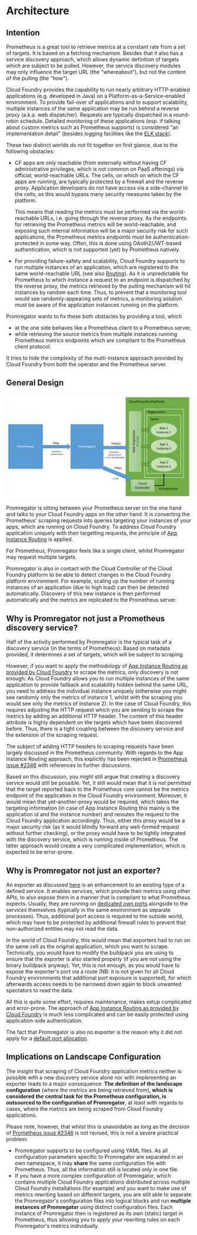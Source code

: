 # Architecture

## Intention

Prometheus is a great tool to retrieve metrics at a constant rate from a set of targets. It is based on a fetching mechanism. Besides that it also has a service discovery approach, which allows dynamic definition of targets which are subject to be pulled. However, the service discovery modules may only influence the target URL (the "whereabout"), but not the content of the pulling (the "how").

Cloud Foundry provides the capability to run nearly arbitrary HTTP-enabled applications (e.g. developed in Java) on a Platform-as-a-Service-enabled environment. 
To provide fail-over of applications and to support scalability, multiple instances of the same application may be run behind a reverse proxy (a.k.a. web dispatcher).
Requests are typically dispatched in a round-robin schedule.
Detailed monitoring of these applications (esp. if talking about custom metrics such as Prometheus supports) is considered "an implementation detail" (besides logging facilities like the [ELK stack](https://www.elastic.co/de/elk-stack)).

These two distinct worlds do not fit together on first glance, due to the following obstacles:
* CF apps are only reachable (from externally without having CF administrative privileges, which is not common on PaaS offerings) 
  via official, world-reachable URLs. The cells, on which on which the CF apps are running, are typically protected by a firewall and the reverse proxy. 
  Application developers do not have access via a side-channel to the cells, as this would bypass many security measures taken by the platform.
  
  This means that reading the metrics must be performed via the world-reachable URLs, i.e. going through the reverse proxy.
  As the endpoints for retrieving the Prometheus metrics will be world-reachable, and exposing such internal information will be a major security risk for
  such applications, the Prometheus metrics endpoints must be authentication-protected in some way. Often, this is done using OAuth2/JWT-based authentication, which is not supported (yet) by Prometheus natively.
* For providing failure-safety and scalability, Cloud Foundry supports to run multiple instances of an application, which are registered to the same
  world-reachable URL (see also [Routing](https://docs.cloudfoundry.org/devguide/deploy-apps/routes-domains.html)). As it is unpredictable for Prometheus
  to which instance a request to an endpoint is dispatched by the reverse proxy, the metrics retrieved by the pulling mechanism will hit instances by random each time.
  Thus, to prevent that a monitoring tool would see randomly-appearing sets of metrics, a monitoring solution must be aware of the application instances running on the platform.

Promregator wants to fix these both obstacles by providing a tool, which 
* at the one side behaves like a Prometheus client to a Prometheus server,
* while retrieving the source metrics from multiple instances running Prometheus metrics endpoints which are compliant to the Prometheus client protocol.

It tries to hide the complexity of the multi-instance approach provided by Cloud Foundry from both the operator and the Prometheus server.

## General Design

![Architecture of Promregator](architecture.png)

Promregator is sitting between your Prometheus server on the one hand and talks to your Cloud Foundry apps on the other hand. 
It is converting the Prometheus' scraping requests into queries targeting your instances of your apps, which are running on Cloud Foundry. To address Cloud Foundry application uniquely with their targetting requests, the principle of [App Instance Routing](https://docs.cloudfoundry.org/concepts/http-routing.html) is applied.

For Prometheus, Promregator feels like a single client, whilst Promregator may request multiple targets.

Promregator is also in contact with the Cloud Controller of the Cloud Foundry platform to be able to detect changes in the Cloud Foundry platform environment. For example, scaling up the number of running instances of an application (due to high load) can then be detected automatically. Discovery of this new instance is then performed automatically and the metrics are replicated to the Prometheus server.



## Why is Promregator not just a Prometheus discovery service?

Half of the activity performed by Promregator is the typical task of a discovery service (in the terms of Prometheus): Based on metadata provided, it determines a set of targets, which will be subject to scraping. 

However, if you want to apply the methodology of [App Instance Routing as provided by Cloud Foundry](https://docs.cloudfoundry.org/concepts/http-routing.html) to scrape the metrics, only discovery is not enough: As Cloud Foundry allows you to run multiple instances of the same application to provide fallback and scalability hidden behind the same URL, you need to address the individual instance uniquely (otherwise you might see randomly only the metrics of instance 1, whilst with the scraping you would see only the metrics of instance 2). In the case of Cloud Foundry, this requires adjusting the HTTP request which you are sending to scrape the metrics by adding an additional HTTP header. The content of this header attribute is highly dependent on the targets which have been discovered before. Thus, there is a tight coupling between the discovery service and the extension of the scraping request.

The subject of adding HTTP headers to scraping requests have been largely discussed in the Prometheus community. With regards to the App Instance Routing approach, this explicitly has been rejected in [Prometheus issue #2346](https://github.com/prometheus/prometheus/issues/2346) with references to further discussions. 

Based on this discussion, you might still argue that creating a discovery service would still be possible. Yet, it still would mean that it is not permitted that the target reported back to the Prometheus core cannot be the metrics endpoint of the application in the Cloud Foundry environment. Moreover, it would mean that yet-another-proxy would be required, which takes the targeting information (in case of App Instance Routing this mainly is the application id and the instance number) and reroutes the request to the Cloud Foundry application accordingly. Thus, either this proxy would be a major security risk (as it would blindly forward any well-formed request without further checking), or the proxy would have to be tightly integrated with the discovery service, which is running inside of Prometheus. The latter approach would create a very complicated implementation, which is expected to be error-prone.


## Why is Promregator not just an exporter?

An exporter as discussed [here](https://prometheus.io/docs/instrumenting/writing_exporters) is an enhancement to an existing type of a defined service. It enables services, which provide their metrics using other APIs, to also expose them in a manner that is compliant to what Prometheus expects. Usually, they are running on [dedicated own ports](https://github.com/prometheus/prometheus/wiki/Default-port-allocations) alongside to the services themselves (typically in the same environment as separate processes). Thus, additional port access is required to the outside world, which may have to be protected by additional firewall rules to prevent that non-authorized entities may not read the data.

In the world of Cloud Foundry, this would mean that exporters had to run on the same cell as the original application, which you want to scrape. Technically, you would have to modify the buildpack you are using to ensure that the exporter is also started properly (if you are not using the binary buildpack anyway). Yet, this is not enough, as you would have to expose the exporter's port via a route (NB: it is not given for all Cloud Foundry environments that additional port exposure is supported), for which afterwards access needs to be narrowed down again to block unwanted spectators to read the data.

All this is quite some effort, requires maintenance, makes setup complicated and error-prone. The approach of [App Instance Routing as provided by Cloud Foundry](https://docs.cloudfoundry.org/concepts/http-routing.html) is much less complicated and can be easily protected using application-side authentication.

The fact that Promregator is also no exporter is the reason why it did not apply for a [default port allocation](https://github.com/prometheus/prometheus/wiki/Default-port-allocations).

## Implications on Landscape Configuration

The insight that scraping of Cloud Foundry application metrics neither is possible with a new discovery service alone nor with implementing an exporter leads to a major consequence: **The definition of the landscape configuration** (where the metrics are being retrieved from)**, which is considered *the* central task for the Prometheus configuration, is outsourced to the configuration of Promregator**, at least with regards to cases, where the metrics are being scraped from Cloud Foundry applications.

Please note, however, that whilst this is unavoidable as long as the decision of [Prometheus issue #2346](https://github.com/prometheus/prometheus/issues/2346) is not revised, this is not a severe practical problem: 

* Promregator supports to be configured using YAML files. As all configuration parameters specific to Promregator are separated in an own namespace, it may **share** the same configuration file with Prometheus. Thus, all the information still is located only in one file.
* If you have a more complex configuration of Promregator, which contains multiple Cloud Foundry applications distributed across multiple Cloud Foundry installations (for example) and you want to make use of metrics rewriting based on different targets, you are still able to separate the Promregator's configuration files into logical blocks and run **multiple instances of Promregator** using distinct configuration files. Each instance of Promregator then is registered as its own (static) target in Prometheus, thus allowing you to apply your rewriting rules on each Promregator's metrics individually.

